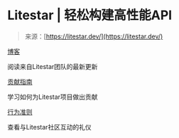 <!--yml

类别: 未分类

日期: 2024-05-29 13:25:57

-->

# Litestar | 轻松构建高性能API

> 来源：[https://litestar.dev/](https://litestar.dev/)

[博客](https://blog.litestar.dev)

阅读来自Litestar团队的最新更新

[贡献指南](https://docs.litestar.dev/2/contribution-guide.html)

学习如何为Litestar项目做出贡献

[行为准则](https://github.com/litestar-org/.github/blob/main/CODE_OF_CONDUCT.md)

查看与Litestar社区互动的礼仪
